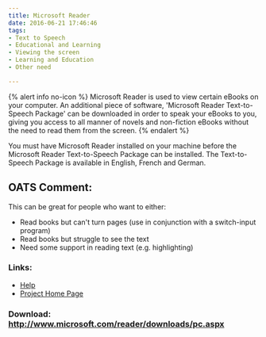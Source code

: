 ```yaml
---
title: Microsoft Reader
date: 2016-06-21 17:46:46
tags: 
- Text to Speech
- Educational and Learning
- Viewing the screen
- Learning and Education
- Other need

---
```


{% alert info no-icon %}
Microsoft Reader is used to view certain eBooks on your computer. An additional piece of software, 'Microsoft Reader Text-to-Speech Package' can be downloaded in order to speak your eBooks to you, giving you access to all manner of novels and non-fiction eBooks without the need to read them from the screen.
{% endalert %}

<!-- more -->

You must have Microsoft Reader installed on your machine before the Microsoft Reader Text-to-Speech Package can be installed. The Text-to-Speech Package is available in English, French and German.

OATS Comment:
-------------

This can be great for people who want to either:

- Read books but can't turn pages (use in conjunction with a switch-input program)
- Read books but struggle to see the text
- Need some support in reading text (e.g. highlighting)

  

### Links:
- <a href="http://www.microsoft.com/reader/info/default.asp">Help</a>
- <a href="http://www.microsoft.com/reader/default.asp">Project Home Page</a>

### Download: http://www.microsoft.com/reader/downloads/pc.aspx 